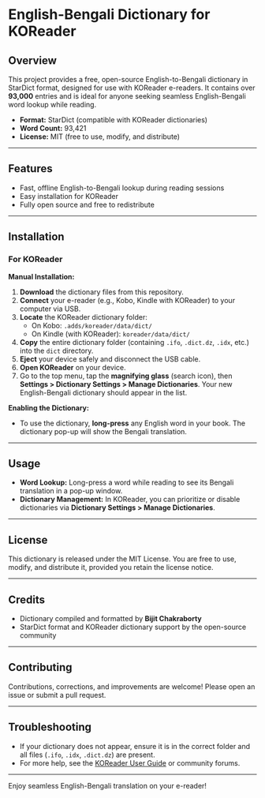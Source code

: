 # English-Bengali Dictionary for KOReader

## Overview

This project provides a free, open-source English-to-Bengali dictionary in StarDict format, designed for use with KOReader e-readers. It contains over **93,000** entries and is ideal for anyone seeking seamless English-Bengali word lookup while reading.

- **Format:** StarDict (compatible with KOReader dictionaries)
- **Word Count:** 93,421
- **License:** MIT (free to use, modify, and distribute)

---

## Features

- Fast, offline English-to-Bengali lookup during reading sessions
- Easy installation for KOReader
- Fully open source and free to redistribute

---

## Installation

### For KOReader

**Manual Installation:**

1. **Download** the dictionary files from this repository.
2. **Connect** your e-reader (e.g., Kobo, Kindle with KOReader) to your computer via USB.
3. **Locate** the KOReader dictionary folder:
    - On Kobo: `.adds/koreader/data/dict/`
    - On Kindle (with KOReader): `koreader/data/dict/`
4. **Copy** the entire dictionary folder (containing `.ifo`, `.dict.dz`, `.idx`, etc.) into the `dict` directory.
5. **Eject** your device safely and disconnect the USB cable.
6. **Open KOReader** on your device.
7. Go to the top menu, tap the **magnifying glass** (search icon), then **Settings > Dictionary Settings > Manage Dictionaries**. Your new English-Bengali dictionary should appear in the list.

**Enabling the Dictionary:**

- To use the dictionary, **long-press** any English word in your book. The dictionary pop-up will show the Bengali translation.

---

## Usage

- **Word Lookup:** Long-press a word while reading to see its Bengali translation in a pop-up window.
- **Dictionary Management:** In KOReader, you can prioritize or disable dictionaries via **Dictionary Settings > Manage Dictionaries**.

---

## License

This dictionary is released under the MIT License. You are free to use, modify, and distribute it, provided you retain the license notice.

---

## Credits

- Dictionary compiled and formatted by **Bijit Chakraborty**
- StarDict format and KOReader dictionary support by the open-source community

---

## Contributing

Contributions, corrections, and improvements are welcome! Please open an issue or submit a pull request.

---

## Troubleshooting

- If your dictionary does not appear, ensure it is in the correct folder and all files (`.ifo`, `.idx`, `.dict.dz`) are present.
- For more help, see the [KOReader User Guide](https://koreader.rocks/) or community forums.

---

Enjoy seamless English-Bengali translation on your e-reader!
